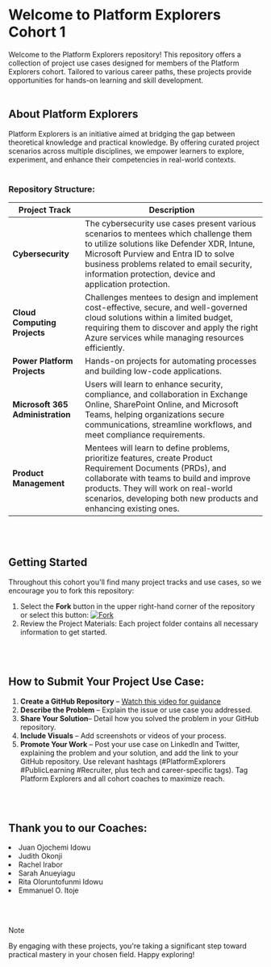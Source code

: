 # Welcome to Platform Explorers Cohort 1

Welcome to the Platform Explorers repository! This repository offers a collection of project use cases designed for members of the Platform Explorers cohort. Tailored to various career paths, these projects provide opportunities for hands-on learning and skill development.
<br> <br>

## About Platform Explorers
Platform Explorers is an initiative aimed at bridging the gap between theoretical knowledge and practical knowledge. By offering curated project scenarios across multiple disciplines, we empower learners to explore, experiment, and enhance their competencies in real-world contexts.​
<br> <br>

### Repository Structure:

| Project Track | Description |
|----------|-------------|
| **Cybersecurity** | The cybersecurity use cases present various scenarios to mentees which challenge them to utilize solutions like Defender XDR, Intune, Microsoft Purview and Entra ID to solve business problems related to email security, information protection, device and application protection. |
| **Cloud Computing Projects** | Challenges mentees to design and implement cost-effective, secure, and well-governed cloud solutions within a limited budget, requiring them to discover and apply the right Azure services while managing resources efficiently. |
| **Power Platform Projects** | Hands-on projects for automating processes and building low-code applications. |
| **Microsoft 365 Administration** | Users will learn to enhance security, compliance, and collaboration in Exchange Online, SharePoint Online, and Microsoft Teams, helping organizations secure communications, streamline workflows, and meet compliance requirements. |
| **Product Management** | Mentees will learn to define problems, prioritize features, create Product Requirement Documents (PRDs), and collaborate with teams to build and improve products. They will work on real-world scenarios, developing both new products and enhancing existing ones. |

<br> <br>

## Getting Started
 
Throughout this cohort you'll find many project tracks and use cases, so we encourage you to fork this repository:

1. Select the **Fork** button in the upper right-hand corner of the repository or select this button:
 [![Fork](https://img.shields.io/badge/Fork-Repository-blue?style=flat-square)](https://github.com/PlatformExplorers/Platform-Explorers-Cohort-1/fork)
2. Review the Project Materials: Each project folder contains all necessary information to get started.


<br> <br>

## How to Submit Your Project Use Case:
1. **Create a GitHub Repository** – [Watch this video for guidance](https://youtu.be/dhckk_ZPOk0)
2. **Describe the Problem** – Explain the issue or use case you addressed.
3. **Share Your Solution**– Detail how you solved the problem in your GitHub repository.
4. **Include Visuals** – Add screenshots or videos of your process.
5. **Promote Your Work** – Post your use case on LinkedIn and Twitter, explaining the problem and your solution, and add the link to your GitHub repository. Use relevant hashtags (#PlatformExplorers #PublicLearning #Recruiter, plus tech and career-specific tags). Tag Platform Explorers and all cohort coaches to maximize reach.

<br> <br>

## Thank you to our Coaches:

  <li> Juan Ojochemi Idowu</li>
	<li>Judith Okonji</li>	
	 <li> Rachel Irabor </li> 
	<li> Sarah Anueyiagu </li>
	<li>  Rita Oloruntofunmi Idowu</li>
	<li>Emmanuel O. Itoje </li> 

 <br> <br>

> [!NOTE]
> By engaging with these projects, you're taking a significant step toward practical mastery in your chosen field. Happy exploring!​
>
>
> 
>  




